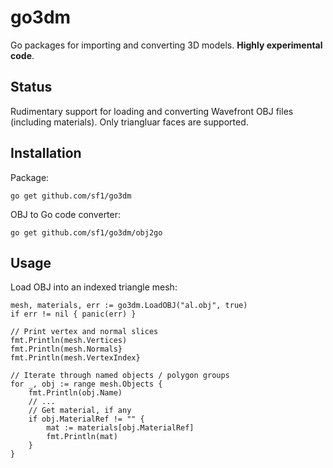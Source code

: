 # go3dm
Go packages for importing and converting 3D models. **Highly experimental code**.

## Status

Rudimentary support for loading and converting Wavefront OBJ files (including materials). Only triangluar faces are supported.

## Installation

Package:

```
go get github.com/sf1/go3dm
```

OBJ to Go code converter:

```
go get github.com/sf1/go3dm/obj2go
```

## Usage

Load OBJ into an indexed triangle mesh:

```
mesh, materials, err := go3dm.LoadOBJ("al.obj", true)
if err != nil { panic(err) }

// Print vertex and normal slices
fmt.Println(mesh.Vertices)
fmt.Println(mesh.Normals}
fmt.Println(mesh.VertexIndex}

// Iterate through named objects / polygon groups
for _, obj := range mesh.Objects {
    fmt.Println(obj.Name)
    // ...
    // Get material, if any
    if obj.MaterialRef != "" {
        mat := materials[obj.MaterialRef]
        fmt.Println(mat)
    }
}
```
